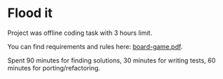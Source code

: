 # Flood it

Project was offline coding task with 3 hours limit.

You can find requirements and rules here: [board-game.pdf](/board-game.pdf).

Spent 90 minutes for finding solutions, 30 minutes for writing tests, 60 minutes for porting/refactoring.
